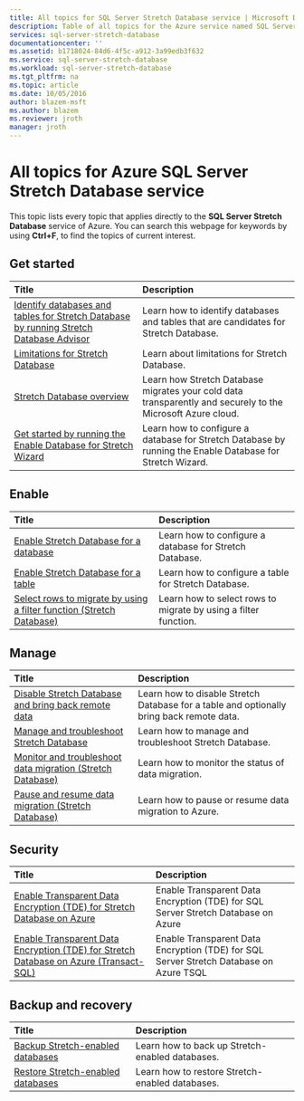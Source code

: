 ```yaml
---
title: All topics for SQL Server Stretch Database service | Microsoft Docs
description: Table of all topics for the Azure service named SQL Server Stretch Database that exist on https://azure.microsoft.com/documentation/articles/, Title and description.
services: sql-server-stretch-database
documentationcenter: ''
ms.assetid: b1718024-84d6-4f5c-a912-3a99edb3f632
ms.service: sql-server-stretch-database
ms.workload: sql-server-stretch-database
ms.tgt_pltfrm: na
ms.topic: article
ms.date: 10/05/2016
author: blazem-msft
ms.author: blazem
ms.reviewer: jroth
manager: jroth
---
```

# All topics for Azure SQL Server Stretch Database service
This topic lists every topic that applies directly to the **SQL Server Stretch Database** service of Azure. You can search this webpage for keywords by using **Ctrl+F**, to find the topics of current interest.

## Get started
| Title | Description |
|:--- |:--- |
|[Identify databases and tables for Stretch Database by running Stretch Database Advisor](sql-server-stretch-database-identify-databases.md) |Learn how to identify databases and tables that are candidates for Stretch Database. |
|[Limitations for Stretch Database](sql-server-stretch-database-limitations.md) |Learn about limitations for Stretch Database. |
|[Stretch Database overview](sql-server-stretch-database-overview.md) |Learn how Stretch Database migrates your cold data transparently and securely to the Microsoft Azure cloud. |
|[Get started by running the Enable Database for Stretch Wizard](sql-server-stretch-database-wizard.md) |Learn how to configure a database for Stretch Database by running the Enable Database for Stretch Wizard. |

## Enable
| Title | Description |
|:--- |:--- |
|[Enable Stretch Database for a database](sql-server-stretch-database-enable-database.md) |Learn how to configure a database for Stretch Database. |
|[Enable Stretch Database for a table](sql-server-stretch-database-enable-table.md) |Learn how to configure a table for Stretch Database. |
|[Select rows to migrate by using a filter function (Stretch Database)](sql-server-stretch-database-predicate-function.md) |Learn how to select rows to migrate by using a filter function. |

## Manage
| Title | Description |
|:--- |:--- |
|[Disable Stretch Database and bring back remote data](sql-server-stretch-database-disable.md) |Learn how to disable Stretch Database for a table and optionally bring back remote data. |
|[Manage and troubleshoot Stretch Database](sql-server-stretch-database-manage.md) |Learn how to manage and troubleshoot Stretch Database. |
|[Monitor and troubleshoot data migration (Stretch Database)](sql-server-stretch-database-monitor.md) |Learn how to monitor the status of data migration. |
|[Pause and resume data migration (Stretch Database)](sql-server-stretch-database-pause.md) |Learn how to pause or resume data migration to Azure. |

## Security
| Title | Description |
|:--- |:--- |
|[Enable Transparent Data Encryption (TDE) for Stretch Database on Azure](sql-server-stretch-database-encryption-tde.md) |Enable Transparent Data Encryption (TDE) for SQL Server Stretch Database on Azure |
|[Enable Transparent Data Encryption (TDE) for Stretch Database on Azure (Transact-SQL)](sql-server-stretch-database-tde-tsql.md) |Enable Transparent Data Encryption (TDE) for SQL Server Stretch Database on Azure TSQL |

## Backup and recovery
| Title | Description |
|:--- |:--- |
|[Backup Stretch-enabled databases](sql-server-stretch-database-backup.md) |Learn how to back up Stretch\-enabled databases. |
|[Restore Stretch-enabled databases](sql-server-stretch-database-restore.md) |Learn how to restore Stretch\-enabled databases. |

